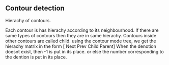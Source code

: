


## Contour detection

Hierachy of contours.

Each contour is has hierachy according to its neighbourhood. If there are same types of contours then they are in same hierachy.
Contours inside other contours are called child.
 using the contour mode tree, we get the hierachy matrix in the  form
[ Next Prev Child Parent]
When the denotion doesnt exist, then -1 is put in its place. or else the number corresponding to the dention is put in its place.


